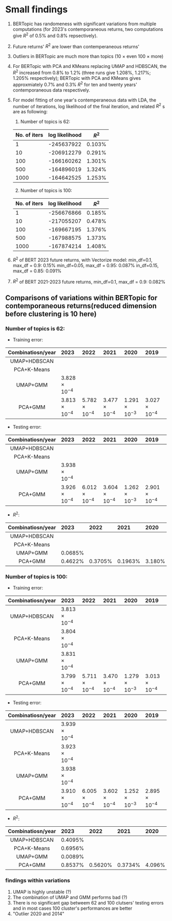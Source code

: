 # Small findings 
1. BERTopic has randomeness with significant variations from multiple computations (for 2023's contemporaneous returns, two computations give $R^2$ of 0.5% and 0.8% repsectively).
2. Future returns' $R^2$ are lower than contemperaneous returns'
3. Outliers in BERTopic are much more than topics (10 $\times$  even 100 $\times$  more) 
4. For BERTopic with PCA and KMeans replacing UMAP and HDBSCAN, the $R^2$ increased from 0.8% to 1.2% (three runs give 1.208%, 1.217%; 1.205% respectively); BERTopic with PCA and KMeans gives approxmiately 0.7% and 0.3% $R^2$ for ten and twenty years' contemporaneous data respectively.
5. For model fitting of one year's contemperaneous data with LDA, the number of iterations, log likelihood of the final iteration, and related $R^2$ s are as following:

   1. Number of topics is 62:

   |No. of iters | log likelihood | $R^2$|
   |------------|----------------|-------|
   | 1 |-245637922| 0.103%|
   | 10| -206912279|0.291%|
   | 100| -166160262|1.301%|
   | 500| -164896019|1.324%|
   | 1000| -164642525|1.253%|
   
   2. Number of topics is 100:
      
   |No. of iters | log likelihood | $R^2$|
   |------------|----------------|-------|
   | 1 |-256676866|0.185%|
   | 10|-217055207|0.478%|
   | 100|-169667195|1.376%|
   | 500|-167988575|1.373%|
   | 1000|-167874214|1.408%|
   
7. $R^2$ of BERT 2023 future returns, with Vectorize model: 
   min_df=0.1, max_df = 0.9: 0.15%
   min_df=0.05, max_df = 0.95: 0.087%
   in_df=0.15, max_df = 0.85: 0.091%
8. $R^2$ of BERT 2021-2023 future returns, min_df=0.1, max_df = 0.9: 0.082%

## Comparisons of variations within BERTopic for contemporaneous returns(reduced dimension before clustering is 10 here)
   ### Number of topics is 62:
   * Training error:

   |Combinatiosn/year|2023|2022|2021|2020|2019|2018|2017|2016|2015|2014|
   |:-----------------:|:----|:----|:----|:----|:----|:----|:----|:----|:----|:----|
   |UMAP+HDBSCAN||||
   |PCA+K-Means| ||
   |UMAP+GMM|$3.828\times10^{-4}$||||||$2.004\times10^{-4}$|$3.659\times10^{-4}$|$3.046\times10^{-4}$|$2.113\times10^{-4}$|
   |PCA+GMM|$3.813\times10^{-4}$|$5.782\times10^{-4}$|$3.477\times10^{-4}$|$1.291\times10^{-3}$|$3.027\times10^{-4}$|$3.554\times10^{-4}$|||
   
   * Testing error:

   |Combinatiosn/year|2023|2022|2021|2020|2019|2018|2017|2016|2015|2014|
   |:-----------------:|:----|:----|:----|:----|:----|:----|:----|:----|:----|:----|
   |UMAP+HDBSCAN||||
   |PCA+K-Means| ||
   |UMAP+GMM|$3.938\times10^{-4}$||||||$2.135\times10^{-4}$|$3.434\times10^{-4}$|$3.133\times10^{-4}$|$2.013\times10^{-4}$|
   |PCA+GMM|$3.926\times10^{-4}$|$6.012\times10^{-4}$|$3.604\times10^{-4}$|$1.262\times10^{-3}$|$2.901\times10^{-4}$|$3.626\times10^{-4}$

   * $R^2$:

   |Combinatiosn/year|2023|2022|2021|2020|2019|2018|2017|2016|2015|2014|
   |:-----------------:|:----|:----|:----|:----|:----|:----|:----|:----|:----|:----|
   |UMAP+HDBSCAN||||
   |PCA+K-Means|||
   |UMAP+GMM|0.0685%||||||0.2147%|0.1361%|0.2617%|0.2337%|
   |PCA+GMM|0.4622%|0.3705%|0.1963%|3.180%|0.4018%|0.3310%
   
   ### Number of topics is 100:

   * Training error:
   
   |Combinatiosn/year|2023|2022|2021|2020|2019|2018|2017|2016|2015|2014|
   |:-----------------:|:----|:----|:----|:----|:----|:----|:----|:----|:----|:----|
   |UMAP+HDBSCAN|$3.813\times10^{-4}$|||
   |PCA+K-Means|$3.804\times10^{-4}$||
   |UMAP+GMM|$3.831\times10^{-4}$||||||$2.003\times10^{-4}$|$3.657\times10^{-4}$|$3.050\times10^{-4}$|$2.116\times10^{-4}$|
   |PCA+GMM|$3.799\times10^{-4}$|$5.711\times10^{-4}$|$3.470\times10^{-4}$|$1.279\times10^{-3}$|$3.013\times10^{-4}$|$3.544\times10^{-4}$|||||

   * Testing error:
   
   |Combinatiosn/year|2023|2022|2021|2020|2019|2018|2017|2016|2015|2014|
   |:-----------------:|:----|:----|:----|:----|:----|:----|:----|:----|:----|:----|
   |UMAP+HDBSCAN|$3.939\times10^{-4}$|||
   |PCA+K-Means|$3.923\times10^{-4}$||
   |UMAP+GMM|$3.938\times10^{-4}$||||||$2.136\times10^{-4}$|$3.432\times10^{-4}$|$3.137\times10^{-4}$|$2.012\times10^{-4}$|
   |PCA+GMM|$3.910\times10^{-4}$|$6.005\times10^{-4}$|$3.602\times10^{-4}$|$1.252\times10^{-3}$|$2.895\times10^{-4}$|$3.622\times10^{-4}$|
   
   * $R^2$:

   |Combinatiosn/year|2023|2022|2021|2020|2019|2018|2017|2016|2015|2014|
   |:-----------------:|:----|:----|:----|:----|:----|:----|:----|:----|:----|:----|
   |UMAP+HDBSCAN|0.4095%|||
   |PCA+K-Means|0.6956%||
   |UMAP+GMM|0.0089%||||||0.2398%|0.2092%|0.1323%|0.1097%|
   |PCA+GMM|0.8537%|0.5620%|0.3734%|4.096%|0.8413%|0.9068

   ### findings within variations
   1. UMAP is highly unstable (?)
   2. The combination of UMAP and GMM performs bad (?)
   3. There is no significant gap betweem 62 and 100 clutsers' testing errors and in most cases 100 cluster's performances are better
   4. "Outlier 2020 and 2014"
   
